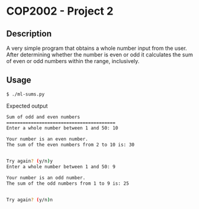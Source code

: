 # COP2002 - Project 2

## Description
A very simple program that obtains a whole number input
from the user. After determining whether the number is even or 
odd it calculates the sum of even or odd numbers within 
the range, inclusively. 

## Usage

```bash
$ ./ml-sums.py
```
Expected output
```bash
Sum of odd and even numbers
========================================
Enter a whole number between 1 and 50: 10

Your number is an even number.
The sum of the even numbers from 2 to 10 is: 30


Try again? (y/n)y   
Enter a whole number between 1 and 50: 9

Your number is an odd number.
The sum of the odd numbers from 1 to 9 is: 25


Try again? (y/n)n
```